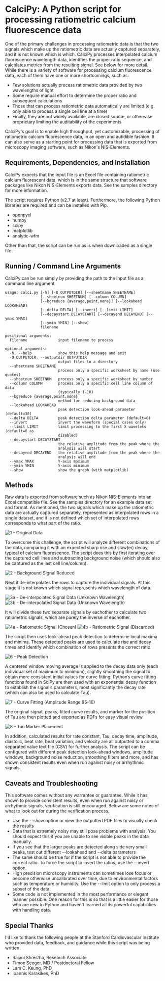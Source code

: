 # CalciPy: A Python script for processing ratiometric calcium fluorescence data
One of the primary challenges in processing ratiometric data is that the two signals which make up the ratiometric data are actually captured separately, and it is not known which is which. CalciPy processes interpolated calcium fluorescence wavelength data, identifies the proper ratio sequence, and calculates metrics from the resulting signal. See below for more detail. While there is a variety of software for processing calcium fluorescence data, each of them have one or more shortcomings, such as:

- Few solutions actually process ratiometric data provided by two wavelengths of light
- Some require manual effort to determine the proper ratio and subsequent calculations
- Those that can process ratiometric data automatically are limited (e.g. only able to process a single cell line at a time)
- Finally, they are not widely available, are closed source, or otherwise proprietary limiting the auditability of the experiments

CalciPy's goal is to enable high throughput, yet customizable, processing of ratiometric calcium fluorescence data, in an open and autidible fashion. It can also serve as a starting point for processing data that is exported from microscopy imaging software, such as Nikon's NIS-Elements.

## Requirements, Dependencies, and Installation
CalciPy expects that the input file is an Excel file containing ratiometric calcium fluorescent data, which is in the same structure that software packages like Nikon NIS-Elements exports data. See the samples directory for more information.

The script requires Python (v2.7 at least). Furthermore, the following Python libraries are required and can be installed with Pip.

- openpyxl
- numpy                                                                      
- scipy                           
- matplotlib                      
- analytic-wfm

Other than that, the script can be run as is when downloaded as a single file.                  

## Running / Command Line Arguments
CalciPy can be run simply by providing the path to the input file as a command line argument.

    usage: calci.py [-h] [-O OUTPUTDIR] [--sheetname SHEETNAME]
                    [--sheetnum SHEETNUM] [--column COLUMN]
                    [--bgreduce {average,point,none}] [--lookahead LOOKAHEAD]
                    [--delta DELTA] [--invert] [--limit LIMIT]
                    [--decaystart DECAYSTART] [--decayend DECAYEND] [--ymax YMAX]
                    [--ymin YMIN] [--show]
                    filename
    
    positional arguments:
      filename              input filename to process
    
    optional arguments:
      -h, --help            show this help message and exit
      -O OUTPUTDIR, --outputdir OUTPUTDIR
                            output files to a directory
      --sheetname SHEETNAME
                            process only a specific worksheet by name (use quotes)
      --sheetnum SHEETNUM   process only a specific worksheet by number
      --column COLUMN       process only a specific cell line column of data
                            (typically 1-10)
      --bgreduce {average,point,none}
                            method for reducing background data
      --lookahead LOOKAHEAD
                            peak detection look-ahead parameter (default=30)
      --delta DELTA         peak detection delta parameter (default=0)
      --invert              invert the waveform (special cases only)
      --limit LIMIT         limit processing to the first X wavelets (default=0 as
                            disabled)
      --decaystart DECAYSTART
                            the relative amplitude from the peak where the
                            analysis will start
      --decayend DECAYEND   the relative amplitude from the peak where the
                            analysis will end
      --ymax YMAX           Y-axis maximum
      --ymin YMIN           Y-axis minimum
      --show                show the graph (with matplotlib)

## Methods
Raw data is exported from software such as Nikon NIS-Elements into an Excel compatible file. See the samples directory for an example data set and format. As mentioned, the two signals which make up the ratiometric data are actually captured separately, represented as interpolated rows in a single dataset, and it is not defined which set of interpolated rows corresponds to what part of the ratio.

![1 - Original Data](Documentation/Images/1%20-%20Original%20Data.png "1 - Original Data")

To overcome this challenge, the script will analyze different combinations of the data, comparing it with an expected sharp rise and slow(er) decay, typical of calcium fluorescence. The script does this by first iterating over the captured cell lines and subtracting background noise (which should also be captured as the last cell line/column).

![2 - Background Signal Reduced](Documentation/Images/2%20-%20Background%20Signal%20Reduced.png "2 - Background Signal Reduced")

Next it de-interpolates the rows to capture the individual signals. At this stage it is not known which signal represents which wavelength of data.

![3a - De-interpolated Signal Data (Unknown Wavelength)](Documentation/Images/3a%20-%20De-interpolated%20Signal%20Data%20(Unknown%20Wavelength).png "3a - De-interpolated Signal Data (Unknown Wavelength)") ![3b - De-interpolated Signal Data (Unknown Wavelength)](Documentation/Images/3b%20-%20De-interpolated%20Signal%20Data%20(Unknown%20Wavelength).png "3b - De-interpolated Signal Data (Unknown Wavelength)") 

It will divide these two separate signals by eachother to calculate two ratiometric signals, which are purely the inverse of eachother.

![4a - Ratiometric Signal (Chosen)](Documentation/Images/4a%20-%20Ratiometric%20Signal%20(Chosen).png "4a - Ratiometric Signal (Chosen)") ![4b - Ratiometric Signal (Discarded)](Documentation/Images/4b%20-%20Ratiometric%20Signal%20(Discarded).png "4b - Ratiometric Signal (Discarded)") 

The script then uses look-ahead peak detection to determine local maxima and minima. These detected peaks are used to calculate rise and decay times and identify which combination of rows presents the correct ratio.

![6 - Peak Detection](Documentation/Images/6%20-%20Peak%20Detection.png "6 - Peak Detection")

A centered window moving average is applied to the decay data only (each individual set of maximum to minimum), slightly smoothing the signal to obtain more consistent initial values for curve fitting. Python’s curve fitting functions found in SciPy are then used with an exponential decay function to establish the signal’s parameters, most significantly the decay rate (which can also be used to calculate Tau).

![7 - Curve Fitting (Amplitude Range 85-10)](Documentation/Images/7%20-%20Curve%20Fitting%20(Amplitude%20Range%2085-10).png "7 - Curve Fitting (Amplitude Range 85-10)")

The original signal, peaks, fitted curve results, and marker for the position of Tau are then plotted and exported as PDFs for easy visual review.

![8 - Tau Marker Placement](Documentation/Images/8%20-%20Tau%20Marker%20Placement.png "8 - Tau Marker Placement")

In addition, calculated results for rate constant, Tau, decay time, amplitude, diastolic, beat rate, beat variation, and velocity are all outputted to a comma separated value text file (CSV) for further analysis. The script can be configured with different peak detection look-ahead windows, amplitude windows, background noise reduction, smoothing filters and more, and has shown consistent results even when run against noisy or arrhythmic signals. 

## Caveats and Troubleshooting
This software comes without any warrantee or guarantee. While it has shown to provide consistent results, even when run against noisy or arrhythmic signals, verification is still encouraged. Below are some notes of what to look out for during the verification process.

- Use the --show option or view the outputted PDF files to visually check the results
- Data that is extremely noisy may still pose problems with analysis. You should expect this if you are unable to see visible peaks in the data manually.
- If you see that the larger peaks are detected along side very small peaks, test out different --lookahead and --delta parameters
- The same should be true for if the script is not able to provide the correct ratio. To force the script to invert the ratios, use the --invert option.
- High precision microscopy instruments can sometimes lose focus or become otherwise uncalibrated over time, due to environmental factors such as temperature or humidity. Use the --limit option to only process a subset of the data.
- Some code is not implemented in the most performance or elegant manner possible. One reason for this is so that is a little easier for those who are new to Python and haven't learned all its powerful capabilities with handling data.

## Special Thanks
I'd like to thank the following people at the Stanford Cardiovascular Institute who provided data, feedback, and guidance while this script was being written.

- Rajani Shrestha, Research Associate
- Timon Seeger, MD / Postdoctoral Fellow
- Lam C. Keung, PhD
- Ioannis Karakikes, PhD

